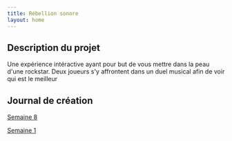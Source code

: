 ```yaml
---
title: Rébellion sonore
layout: home
---
```


## Description du projet

Une expérience intéractive ayant pour but de vous mettre dans la peau d'une rockstar. Deux joueurs s'y affrontent dans un duel musical afin de voir qui est le meilleur

## Journal de création

[Semaine 8](journaux/semaine8.md)

[Semaine 1](journaux/semaine1.md)
